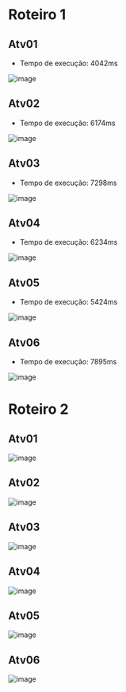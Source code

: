 # Roteiro 1 <br>
## Atv01 <br>
* Tempo de execução: 4042ms <br>

![image](https://user-images.githubusercontent.com/101759293/195722798-64267ab1-f37e-4d47-a8e4-5159ad5c2be9.png)


## Atv02 <br>
* Tempo de execução: 6174ms <br>

![image](https://user-images.githubusercontent.com/101759293/195704664-0f8f139a-970c-4933-857b-f93eb6e6b9de.png)


## Atv03 <br>
* Tempo de execução: 7298ms <br>

![image](https://user-images.githubusercontent.com/101759293/195705897-5f137520-5958-4031-9c3c-0ebc394ea05f.png)


## Atv04 <br>
* Tempo de execução: 6234ms <br>

![image](https://user-images.githubusercontent.com/101759293/195706290-d8db707a-7a60-45d8-8369-353bf37b1d24.png)<br>

## Atv05 <br>

* Tempo de execução: 5424ms <br>

![image](https://user-images.githubusercontent.com/101759293/195706539-fddc6768-6557-4a5d-aa35-d4abf607a6c1.png)


## Atv06 <br>

* Tempo de execução: 7895ms <br>

![image](https://user-images.githubusercontent.com/101759293/195722313-3513cc67-afe1-49bc-ae74-076a5639bdf3.png)


# Roteiro 2 <br>
## Atv01 <br>

![image](https://user-images.githubusercontent.com/101759293/195723880-05873358-3307-4ed3-b64f-fa3bef746b34.png)

## Atv02 <br>

![image](https://user-images.githubusercontent.com/101759293/195724296-b87e1960-2ad8-43b6-92fb-168a8829cba8.png)

## Atv03 <br>

![image](https://user-images.githubusercontent.com/101759293/195724461-23b4399a-3d45-45f5-881d-18794acd6ff2.png)

## Atv04 <br>

![image](https://user-images.githubusercontent.com/101759293/195724553-e4791c18-3bff-4e34-9b31-c3adbfd2ac8c.png)

## Atv05 <br>

![image](https://user-images.githubusercontent.com/101759293/195724693-46c4b859-8926-450c-8796-869b01ccdb55.png)

## Atv06 <br>

![image](https://user-images.githubusercontent.com/101759293/195724883-db695bfa-f865-4a7f-8c60-0c6c840498aa.png)
